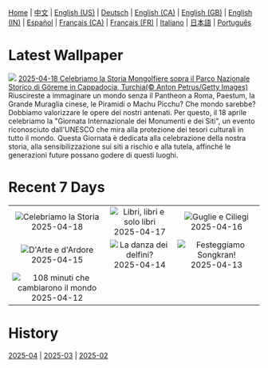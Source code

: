 [Home](../README.md) | [中文](zh-CN.md) | [English (US)](en-US.md) | [Deutsch](de-DE.md) | [English (CA)](en-CA.md) | [English (GB)](en-GB.md) | [English (IN)](en-IN.md) | [Español](es-ES.md) | [Français (CA)](fr-CA.md) | [Français (FR)](fr-FR.md) | [Italiano](it-IT.md) | [日本語](ja-JP.md) | [Português](pt-BR.md)

# Latest Wallpaper
![](https://www.bing.com/th?id=OHR.GoremeTurkey_IT-IT1187292514_UHD.jpg)
[2025-04-18 Celebriamo la Storia Mongolfiere sopra il Parco Nazionale Storico di Göreme in Cappadocia, Turchia(© Anton Petrus/Getty Images)](https://www.bing.com/th?id=OHR.GoremeTurkey_IT-IT1187292514_UHD.jpg)
Riuscireste a immaginare un mondo senza il Pantheon a Roma, Paestum, la Grande Muraglia cinese, le Piramidi o Machu Picchu? Che mondo sarebbe? Dobbiamo valorizzare le opere dei nostri antenati. Per questo, il 18 aprile celebriamo la "Giornata Internazionale dei Monumenti e dei Siti", un evento riconosciuto dall'UNESCO che mira alla protezione dei tesori culturali in tutto il mondo. Questa Giornata è dedicata alla celebrazione della nostra storia, alla sensibilizzazione sui siti a rischio e alla tutela, affinché le generazioni future possano godere di questi luoghi.

# Recent 7 Days
|  |  |  |
|:---:|:---:|:---:|
| ![](https://www.bing.com/th?id=OHR.GoremeTurkey_IT-IT1187292514_400x240.jpg "Celebriamo la Storia") 2025-04-18 | ![](https://www.bing.com/th?id=OHR.PeabodyBaltimore_IT-IT8224367841_400x240.jpg "Libri, libri e solo libri") 2025-04-17 | ![](https://www.bing.com/th?id=OHR.MilanSpringCiliegi_IT-IT8049577261_400x240.jpg "Guglie e Ciliegi") 2025-04-16 |
| ![](https://www.bing.com/th?id=OHR.BeachArt_IT-IT8015252028_400x240.jpg "D'Arte e d'Ardore") 2025-04-15 | ![](https://www.bing.com/th?id=OHR.SpottedDolphins_IT-IT7838462769_400x240.jpg "La danza dei delfini?") 2025-04-14 | ![](https://www.bing.com/th?id=OHR.ThailandPagodas_IT-IT7756165601_400x240.jpg "Festeggiamo Songkran!") 2025-04-13 |
| ![](https://www.bing.com/th?id=OHR.SpaceFlight_IT-IT7664385047_400x240.jpg "108 minuti che cambiarono il mondo") 2025-04-12 |  |  |

# History
[2025-04](../archives/wallpaper/it-IT/w_2025_04.md) | [2025-03](../archives/wallpaper/it-IT/w_2025_03.md) | [2025-02](../archives/wallpaper/it-IT/w_2025_02.md)
